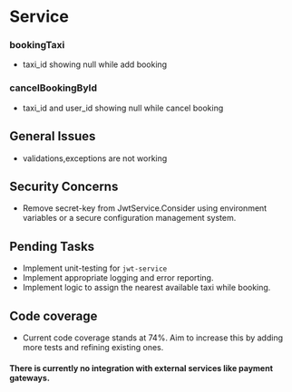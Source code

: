 # Service

### bookingTaxi
* taxi_id showing null while add booking
### cancelBookingById
* taxi_id and user_id showing null while cancel booking

## General Issues
- validations,exceptions are not working

## Security Concerns
- Remove secret-key from JwtService.Consider using environment variables or a secure configuration management system.

## Pending Tasks
- Implement unit-testing for `jwt-service`
- Implement appropriate logging and error reporting.
- Implement logic to assign the nearest available taxi while booking.

## Code coverage
- Current code coverage stands at 74%. Aim to increase this by adding more tests and refining existing ones.

#### There is currently no integration with external services like payment gateways.
